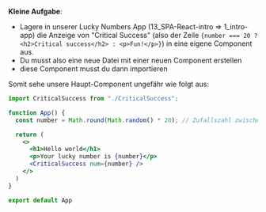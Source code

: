 **Kleine Aufgabe**: 
- Lagere in unserer Lucky Numbers App (13_SPA-React-intro => 1_intro-app) die Anzeige von "Critical Success" (also der Zeile `{number === 20 ? <h2>Critical success</h2> : <p>Fun!</p>}`) in eine eigene Component aus. 
- Du musst also eine neue Datei mit einer neuen Component erstellen
- diese Component musst du dann importieren

Somit sehe unsere Haupt-Component ungefähr wie folgt aus:

```jsx
import CriticalSuccess from "./CriticalSuccess";

function App() {
  const number = Math.round(Math.random() * 20); // Zufallszahl zwischen 0 und 20

  return (
    <>
      <h1>Hello world</h1>
      <p>Your lucky number is {number}</p>
      <CriticalSuccess num={number} />
    </>
  )
}

export default App
```
